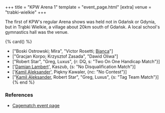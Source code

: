 +++
title = "KPW Arena 1"
template = "event_page.html"
[extra]
venue = "trabki-wielkie"
+++

The first of KPW's regular Arena shows was held not in Gdańsk or Gdynia, but in Trąbki Wielkie, a village about 20km south of Gdańsk. A local school's gymnastics hall was the venue.

{% card() %}
- ["Boski Ostrowski; Mira", "Victor Rosetti; [Bianca](@/w/bianca.md)"]
- ["Gracjan Korpo; Krzysztof Zasada", "Dawid Oliwa"]
- ["Robert Star", "Greg, Luxus", {r: DQ, s: "Two On One Handicap Match"}]
- ['[Damian Lambert](@/w/damien-rothschild.md)', Kaszub, {s: "No Disqualification
      Match"}]
- ['[Kamil Aleksander](@/w/kamil-aleksander.md)', Piękny Kawaler, {nc: "No Contest"}]
- ["[Kamil Aleksander](@/w/kamil-aleksander.md), Robert Star", "Greg, Luxus", {s: "Tag
      Team Match"}]
{% end %}


### References

* [Cagematch event page](https://www.cagematch.net/?id=1&nr=153084)
